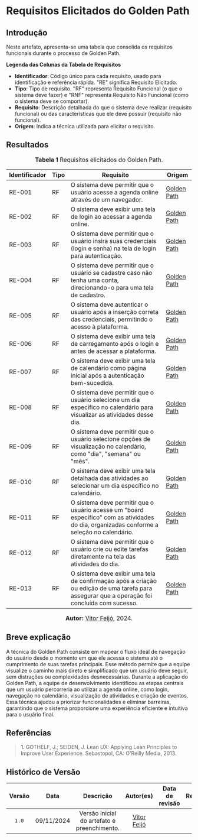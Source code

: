 # Requisitos Elicitados do Golden Path

## Introdução

Neste artefato, apresenta-se uma tabela que consolida os requisitos funcionais durante o processo de Golden Path. 

**Legenda das Colunas da Tabela de Requisitos**

- **Identificador**: Código único para cada requisito, usado para identificação e referência rápida. "RE" significa Requisito Elicitado.
- **Tipo**: Tipo de requisito. "RF" representa Requisito Funcional (o que o sistema deve fazer) e "RNF" representa Requisito Não Funcional (como o sistema deve se comportar).
- **Requisito**: Descrição detalhada do que o sistema deve realizar (requisito funcional) ou das características que ele deve possuir (requisito não funcional).
- **Origem**: Indica a técnica utilizada para elicitar o requisito. 

## Resultados

<font size="3"><p style="text-align: center"><b>Tabela 1</b>  Requisitos elicitados do Golden Path.</p></font>

| Identificador | Tipo | Requisito | Origem |
|---------------|------|-----------|--------|
| RE-001 | RF | O sistema deve permitir que o usuário acesse a agenda online através de um navegador. | [Golden Path](https://github.com/UnBArqDsw2024-2/2024.2_G6_Agenda_Entrega_01/blob/main/docs/Base/designSprint/define.md) |
| RE-002 | RF | O sistema deve exibir uma tela de login ao acessar a agenda online. | [Golden Path](https://github.com/UnBArqDsw2024-2/2024.2_G6_Agenda_Entrega_01/blob/main/docs/Base/designSprint/define.md) |
| RE-003 | RF | O sistema deve permitir que o usuário insira suas credenciais (login e senha) na tela de login para autenticação. | [Golden Path](https://github.com/UnBArqDsw2024-2/2024.2_G6_Agenda_Entrega_01/blob/main/docs/Base/designSprint/define.md) |
| RE-004 | RF | O sistema deve permitir que o usuário se cadastre caso não tenha uma conta, direcionando-o para uma tela de cadastro. | [Golden Path](https://github.com/UnBArqDsw2024-2/2024.2_G6_Agenda_Entrega_01/blob/main/docs/Base/designSprint/define.md) |
| RE-005 | RF | O sistema deve autenticar o usuário após a inserção correta das credenciais, permitindo o acesso à plataforma. | [Golden Path](https://github.com/UnBArqDsw2024-2/2024.2_G6_Agenda_Entrega_01/blob/main/docs/Base/designSprint/define.md) |
| RE-006 | RF | O sistema deve exibir uma tela de carregamento após o login e antes de acessar a plataforma. | [Golden Path](https://github.com/UnBArqDsw2024-2/2024.2_G6_Agenda_Entrega_01/blob/main/docs/Base/designSprint/define.md) |
| RE-007 | RF | O sistema deve exibir uma tela de calendário como página inicial após a autenticação bem-sucedida. | [Golden Path](https://github.com/UnBArqDsw2024-2/2024.2_G6_Agenda_Entrega_01/blob/main/docs/Base/designSprint/define.md) |
| RE-008 | RF | O sistema deve permitir que o usuário selecione um dia específico no calendário para visualizar as atividades desse dia. | [Golden Path](https://github.com/UnBArqDsw2024-2/2024.2_G6_Agenda_Entrega_01/blob/main/docs/Base/designSprint/define.md) |
| RE-009 | RF | O sistema deve permitir que o usuário selecione opções de visualização no calendário, como "dia", "semana" ou "mês". | [Golden Path](https://github.com/UnBArqDsw2024-2/2024.2_G6_Agenda_Entrega_01/blob/main/docs/Base/designSprint/define.md) |
| RE-010 | RF | O sistema deve exibir uma tela detalhada das atividades ao selecionar um dia específico no calendário. | [Golden Path](https://github.com/UnBArqDsw2024-2/2024.2_G6_Agenda_Entrega_01/blob/main/docs/Base/designSprint/define.md) |
| RE-011 | RF | O sistema deve permitir que o usuário acesse um "board específico" com as atividades do dia, organizadas conforme a seleção no calendário. | [Golden Path](https://github.com/UnBArqDsw2024-2/2024.2_G6_Agenda_Entrega_01/blob/main/docs/Base/designSprint/define.md) |
| RE-012 | RF | O sistema deve permitir que o usuário crie ou edite tarefas diretamente na tela das atividades do dia. | [Golden Path](https://github.com/UnBArqDsw2024-2/2024.2_G6_Agenda_Entrega_01/blob/main/docs/Base/designSprint/define.md) |
| RE-013 | RF | O sistema deve exibir uma tela de confirmação após a criação ou edição de uma tarefa para assegurar que a operação foi concluída com sucesso. | [Golden Path](https://github.com/UnBArqDsw2024-2/2024.2_G6_Agenda_Entrega_01/blob/main/docs/Base/designSprint/define.md) |

<font size="3"><p style="text-align: center"><b>Autor:</b>  [Vitor Feijó](https://github.com/vitorfleonardo), 2024.</p></font>

## Breve explicação

A técnica do Golden Path consiste em mapear o fluxo ideal de navegação do usuário desde o momento em que ele acessa o sistema até o cumprimento de suas tarefas principais. Esse método permite que a equipe visualize o caminho mais direto e simplificado que um usuário deve seguir, sem distrações ou complexidades desnecessárias. Durante a aplicação do Golden Path, a equipe de desenvolvimento identificou as etapas centrais que um usuário percorreria ao utilizar a agenda online, como login, navegação no calendário, visualização de atividades e criação de eventos. Essa técnica ajudou a priorizar funcionalidades e eliminar barreiras, garantindo que o sistema proporcione uma experiência eficiente e intuitiva para o usuário final.

## Referências

><a>1.</a> GOTHELF, J.; SEIDEN, J. Lean UX: Applying Lean Principles to Improve User Experience. Sebastopol, CA: O'Reilly Media, 2013.

## Histórico de Versão

| Versão | Data | Descrição | Autor(es) | Data de revisão | Revisor(es) |
| :-: | :-: | :-: | :-: | :-: | :-: |
| `1.0` | 09/11/2024  | Versão inicial do artefato e preenchimento. | [Vitor Feijó](https://github.com/vitorfleonardo) |  |  |
